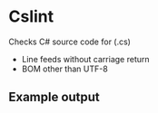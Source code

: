 # Cslint
Checks C# source code for (.cs)
- Line feeds without carriage return
- BOM other than UTF-8

## Example output
